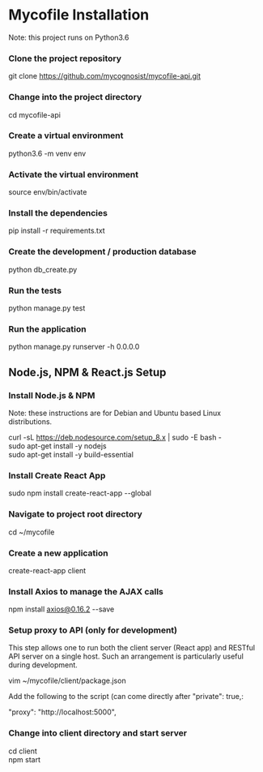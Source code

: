 # Mycofile Installation

Note: this project runs on Python3.6

### Clone the project repository

git clone https://github.com/mycognosist/mycofile-api.git

### Change into the project directory

cd mycofile-api

### Create a virtual environment

python3.6 -m venv env

### Activate the virtual environment

source env/bin/activate

### Install the dependencies

pip install -r requirements.txt

### Create the development / production database

python db_create.py

### Run the tests

python manage.py test

### Run the application

python manage.py runserver -h 0.0.0.0

## Node.js, NPM & React.js Setup

### Install Node.js & NPM

Note: these instructions are for Debian and Ubuntu based Linux distributions.

curl -sL https://deb.nodesource.com/setup_8.x | sudo -E bash -  
sudo apt-get install -y nodejs  
sudo apt-get install -y build-essential  

### Install Create React App

sudo npm install create-react-app --global

### Navigate to project root directory

cd ~/mycofile

### Create a new application

create-react-app client

### Install Axios to manage the AJAX calls

npm install axios@0.16.2 --save

### Setup proxy to API (only for development)

This step allows one to run both the client server (React app) and RESTful API server on a single host. Such an arrangement is particularly useful during development.

vim ~/mycofile/client/package.json

Add the following to the script (can come directly after "private": true,:

"proxy": "http://localhost:5000",

### Change into client directory and start server

cd client  
npm start
